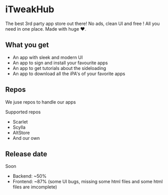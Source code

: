 # iTweakHub
The best 3rd party app store out there! No ads, clean UI and free ! All you need in one place. Made with huge ❤.

## What you get
- An app with sleek and modern UI
- An app to sign and install your favourite apps
- An app to get tutorials about the sideloading
- An app to download all the iPA's of your favorite apps

## Repos
We juse repos to handle our apps

Supported repos
- Scarlet
- Scylla
- AltStore
- And our own

## Release date
Soon
- Backend: ~50%
- Frontend: ~87% (some UI bugs, missing some html files and some html files are imcomplete)
